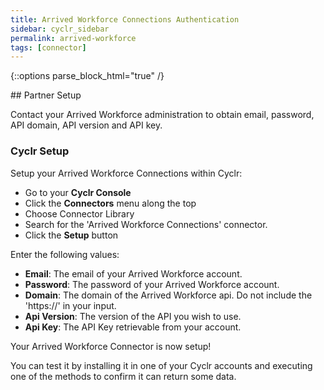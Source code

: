 ```yaml
---
title: Arrived Workforce Connections Authentication
sidebar: cyclr_sidebar
permalink: arrived-workforce
tags: [connector]
---
```

{::options parse_block_html="true" /}
<section class="card">
## Partner Setup

Contact your Arrived Workforce administration to obtain email, password, API domain, API version and API key.

### Cyclr Setup

Setup your Arrived Workforce Connections within Cyclr:

- Go to your **Cyclr Console**
- Click the **Connectors** menu along the top
- Choose Connector Library
- Search for the 'Arrived Workforce Connections' connector.
- Click the **Setup** button

Enter the following values:

* **Email**: The email of your Arrived Workforce account. 
* **Password**: The password of your Arrived Workforce account.
* **Domain**: The domain of the Arrived Workforce api. Do not include the 'https://' in your input. 
* **Api Version**: The version of the API you wish to use. 
* **Api Key**: The API Key retrievable from your account. 

Your Arrived Workforce Connector is now setup! 

You can test it by installing it in one of your Cyclr accounts and executing one of the methods to confirm it can return some data.

</section>
